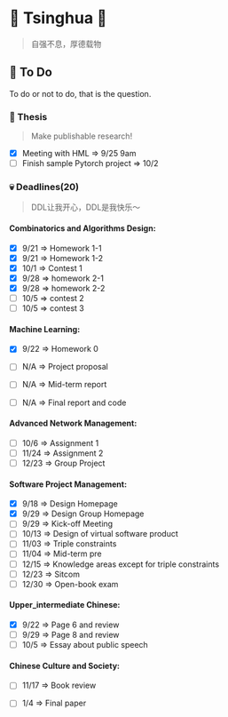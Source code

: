 # :purple_heart: Tsinghua :purple_heart:
> 自强不息，厚德载物

## :pushpin: To Do 
To do or not to do, that is the question.

### :pencil: Thesis
> Make publishable research!

- [X] Meeting with HML => 9/25 9am
- [ ] Finish sample Pytorch project => 10/2

### :skull: Deadlines(20)
> DDL让我开心，DDL是我快乐～

#### Combinatorics and Algorithms Design:

- [X] 9/21 => Homework 1-1
- [X] 9/21 => Homework 1-2
- [X] 10/1 => Contest 1
- [x] 9/28 => homework 2-1
- [x] 9/28 => homework 2-2
- [ ] 10/5 => contest 2
- [ ] 10/5 => contest 3

#### Machine Learning:

- [X] 9/22 => Homework 0
- [ ] N/A => Project proposal
- [ ] N/A => Mid-term report
- [ ] N/A => Final report and code


#### Advanced Network Management:

- [ ] 10/6 => Assignment 1
- [ ] 11/24 => Assignment 2
- [ ] 12/23 => Group Project

#### Software Project Management:

- [X] 9/18 => Design Homepage
- [X] 9/29 => Design Group Homepage
- [ ] 9/29 => Kick-off Meeting
- [ ] 10/13 => Design of virtual software product
- [ ] 11/03 => Triple constraints
- [ ] 11/04 => Mid-term pre
- [ ] 12/15 => Knowledge areas except for triple constraints
- [ ] 12/23 => Sitcom
- [ ] 12/30 => Open-book exam

#### Upper_intermediate Chinese:

- [X] 9/22 => Page 6 and review
- [ ] 9/29 => Page 8 and review
- [ ] 10/5 => Essay about public speech

#### Chinese Culture and Society:

- [ ] 11/17 => Book review
- [ ] 1/4 => Final paper
  
